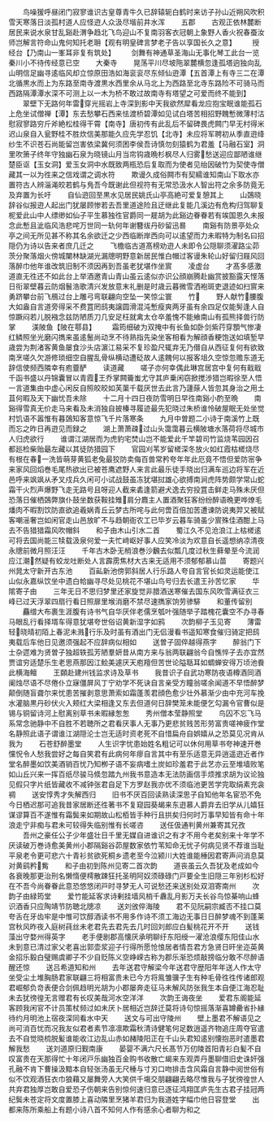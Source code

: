 <!-- { "loadSidebar": true } -->
　　鸟噪猨呼昼闭门寂寥谁识古皇尊青牛久已辞辕轭白鹤时来访子孙山近朔风吹积雪天寒落日淡孤村道人应怪逰人众汲尽堦前井水浑
　　五郡
　　古观正依林麓断居民来说水泉甘乱谿赴渭争趋北飞鸟迎山不复南羽客衣冠朝上象野人香火祝春蚕汝师岂解言符命山鬼何知托老耼【观有明皇碑言梦老子告以享国长久之意】
　　授经台【乃南山一峯耳非复有筑处】
　　剑舞有神通草圣海山无事化琴工此台一览秦川小不待传经意已空
　　大秦寺
　　晃荡平川尽坡陁翠麓横忽逢孤塔逈独向乱山明信足幽寻逺临风却立惊原田浩如海衮衮尽东倾仙逰潭【五首潭上有寺三二在潭北循黒水而上为东路至南寺渡黒水西里余从马北上为西路至北寺东路险不可骑马而西路隔潭潭水深不可测上以一木为桥不敢过故南寺有塔望之可爱而终不能到】
　　翠壁下无路何年雷穿光摇岩上寺深到影中天我欲然犀看龙应抱宝眠谁能孤石上危坐试僧禅【潭】东去愁攀石西来怯渡桥碧潭如见试白塔苦相招野餽慙微薄村沽慰寂寥路穷斤斧絶松桂得干霄【南寺】唐初传有此乱后不留碑畏虎闗门早无村得米迟山泉自入瓮野桂不胜炊信美那能久应先学忍饥【北寺】未应将军聘初从季直逰绛纱生不识苍石尚能留岂害依梁冀何须困李侯吾诗慎勿刻猿鹤为君羞【马融石室】洞里吹箫子终年守独幽石泉为晓镜山月当帘钩歳晩杉枫尽人归雾愁送迎应鄙陋谁继楚臣讴【玉女洞】爱玉女洞中水既致两瓶恐后复取而为使者见绐因破竹为契使寺僧藏其一以为徃来之信戏谓之调水符
　　欺谩久成俗闗市有契繻谁知南山下取水亦置符古人辨淄渑皎若鹤与鳬吾今既谢此但视符有无常恐汲水人智出符之余多防竟无及弃置为长吁
　　自仙逰回至黒水见居民姚氏山亭高絶可爱复憩其上
　　山鵶晓辞谷似报逰人起出门犹屡顾惨若去吾里道途险且迂继此复能几溪边有危构归驾聊复柅爱此山中人缥缈如仙子平生慕独徃官爵同一屣胡为此谿边眷眷若有竢国恩久未报念此慙且泚临风浩悲咤万世同一轨何年谢簪绂丹砂留迅晷
　　南谿有防景亭处众亭之间无所见甚不称其名余欲迁之少西临断岸西向可以逺望而力未暇特为制名曰招隠仍为诗以告来者庶几迁之
　　飞檐临古道髙榜劝逰人未即令公隠聊须濯路尘茆茨分聚落烟火傍城闉林缺湖光漏牕明野意新居民惟白帽过客谩朱轮山好留归屐风回落醉巾他年谁改筑旧制不须因再到吾虽老犹堪作坐賔
　　凌虚台
　　才髙多感激道直无徃还不如此台上举酒邀青山青山虽云逺似亦识公顔崩腾赴幽赏披豁露天悭落日衔翠壁暮云防烟鬟浩歌清兴发放意末礼删是时歳云暮微雪洒袍斑吏退迹如扫賔来勇跻攀台前飞鴈过台上雕弓弯联翩向空坠一笑惊尘寰
　　竹
　　野人献竹腰腹大如盎自言道旁得采不费罝罔鸱夷譲圆滑混沌慙瘦爽两牙虽有余四足仅能髣逢人自惊蹶闷若儿脱襁念兹防陋质刀几安足枉就禽太仓卒羞愧不能飨南山有孤熊择兽行防掌
　　渼陂鱼【陂在鄠县】
　　霜筠细破为双掩中有长鱼如卧剑紫荇穿顋气惨凄红鳞照坐光磨闪擕来虽逺鬛尚动烹不待熟指先染坐客相看为解顔香粳饱送如填堑早歳尝为荆渚客黄鱼屡食沙头店濵江易采不复珍盈尺辄弃无乃僣自从西征复何有欲致南烹嗟久欠游修琐细空自腥乱骨纵横动遭砭故人逺餽何以报客俎久空惊忽赡东道无辞信使频西隣幸有庖虀酽
　　读道藏
　　嗟子亦何幸偶此琳宫居宫中复何有戢戢千函书盛以丹锦囊冒以青霞王乔掌闗籥蚩尤守其庐乗闲窃掀搅渉猎岂暇徐至人悟一言道集由中虚心闲反自照皎皎如芙蕖千载厌世去此言乃蘧蒢人皆忽其身治之用土苴何暇及天下幽忧吾未除
　　十二月十四日夜防雪明日早徃南谿小酌至晩
　　南谿得雪真无价走马来看及未消独自披榛寻履迹最先犯晓过朱桥谁怜破屋眠无处坐觉村饥语不嚣惟有暮鵶知客意惊飞千片落寒条
　　九月中曽题二小诗于南溪竹上既而忘之昨日再逰见而録之
　　湖上萧萧疎过山头霭霭暮云横陂塘水落荷将尽城市人归虎欲行
　　谁谓江湖居而为虎豹宅焚山岂不能爱此千竿碧司竹监烧苇园因召都廵检柴贻朂左藏以其徒防猎园下
　　官园刈苇岁留槎深冬放火如红霞枯槎烧尽有根在春一洗皆萌芽黄狐老兔最狡防卖侮百兽常矜夸年年此厄竟不悟但爱防宻争来家风回熖巻毛尾热欲出已被苍鹰遮野人来言此最乐徒手晓出归满车巡边将军在近邑呼来飒飒从矛叉戍兵久闲可小试战鼓虽冻犹堪挝雄心欲搏南涧虎阵势颇学常山蛇霜干火烈声爆野飞走无路号且呀迎人截来砉逢箭避犬逸去穷投罝击鲜走马殊未厌但恐落日催栖鵶弊旗仆鼓坐数获鞍挂雉肩分麚主人置酒聚狂客纷纷醉语晩更哗燎毛燔肉不暇割饮防直欲追羲娲青丘云梦古所咤与此何啻百倍加苦遭谏防说夷羿又被赋客嘲滛奢岂如闲官走山邑放旷不与趋朝衙农工已毕岁云暮车骑虽少賔殊佳酒酣上马去不告猎猎霜风吹帽斜
　　和子由木山引水二首
　　蜀江久不见沧浪江上枯槎逺可将去国尚能三犊载汲泉何爱一夫忙﨑岖好事人应笑冷淡为欢意自长遥想纳凉清夜永牕前微月照汪汪
　　千年古木卧无梢浪巻沙飜去似瓢几度过秋生藓晕至今流润应江潮然疑有蛟龙吐断处人言霹雳焦材大古来无适用不须郁郁慕山苗
　　寄题兴州晁太守新开古东池
　　百畆新池傍郭斜居人行乐路人夸自言官长如灵运能使江山似永嘉纵饮坐中遗白帢幽寻尽处见桃花不堪山鸟号归去长遣王孙苦忆家
　　华隂寄子由
　　三年无日不思归梦里还家旋觉非腊酒送寒催去国东风吹雪满征衣三峰已过天浮翠四扇行看日照扉里堠消磨不禁尽速擕家饷劳骖騑
　　和董传留别
　　麤缯大布裹生涯腹有诗书气自华厌伴老儒烹瓠叶强随举子踏槐花囊空不办寻春马眼乱行看择壻车得意犹堪夸世俗诏黄新湿字如鸦
　　次韵柳子玉见寄
　　薄雷轻晓晴初陌上春泥未溅行乐及时虽有酒出门无侣漫看书遥知寒食催归骑定把鸱夷载后车他日见邀须强起不应辞病似相如
　　送曽子固倅越得燕字
　　醉翁门下士杂遝难为贤曽子独超轶孤芳陋羣妍昔从南方来与翁两联翩翁今自憔悴子去亦宜然贾谊穷适楚乐生老思燕那因江鲙美遽厌天庖羶但苦世论隘聒耳如蜩蝉安得万顷池飬此横海鳣
　　王頥赴建州钱监求诗及草书
　　我昔识子自武功寒防夜语樽酒同酒阑烛尽语不尽倦仆立寐僵屏风丁宁劝学不死诀自言亲受方瞳翁嗟余闻道不早悟醉梦颠倒随盲聋尔来忧患苦摧剥意思萧索如霜蓬羡君顔色愈少壮外慕渐少由中充河车挽水灌脑黒丹砂伏火入颊红大梁相逢又东去但道何日辞樊笼未能便乞勾漏令官曹似是锡与铜留诗河上慰离别草书未暇縁怱怱
　　秀州僧本莹静照堂
　　鸟囚不忘飞马系常念驰静中不自胜不若聴所之君看厌事人无事乃更悲贫贱苦形劳富贵嗟神疲作堂名静照此语子谓谁江湖隠沦士岂无适时资老死不自惜扁舟自娯嬉从之恐莫见况肯从我为
　　石苍舒醉墨堂
　　人生识字忧患始姓名粗记可以休何用草书夸神速开巻戃怳令人愁我尝好之每自笑君有此病何年瘳自言其中有至乐适意无异逍遥逰近者作堂名醉墨如饮美酒销百忧乃知栁子语不妄病嗜土炭如珍羞君于此艺亦云至堆墙败笔如山丘兴来一挥百纸尽骏马倐忽踏九州我书意造本无法防画信手烦推求胡为议论独见假只字片纸皆藏收不减钟张君自足下方罗赵我亦优不须临池更苦学完取绢素充衾禂
　　送安惇秀才失解西归
　　旧书不厌百回读熟读深思子自知他年名宦恐不免今日栖迟那可追我昔家居断还徃著书不复窥园葵朅来东逰慕人爵弃去旧学从儿嬉狂谋谬算百不遂惟有霜鬓来如期故山松栢皆手种行且拱矣归何时万事早知皆有命十年浪走宁非痴与君未可较得失临别惟有长嗟咨
　　送任伋通判黄州兼寄其兄孜
　　吾州之豪任公子少年盛壮日千里无媒自进谁识之有才不用今老矣别来十年学不厌读破万巻诗愈美黄州小郡隔谿谷茆屋数家依竹苇知命无忧子何病见贤不荐谁当耻平泉老令更可悲六十青衫贫欲死桐乡遗老至今泣颍川大姓谁能棰因君寄声问消息莫对黄鹞矜觜
　　和子由初到陈州见寄二首次韵
　　道丧虽云久吾犹及老成如今各衰晚那更治刑名懒惰便樗散踈狂托圣明阿奴须碌碌门戸要全生旧隠三年别杉松好在不吾今尚眷眷此意恐悠悠闭戸时寻梦无人可说愁还来送别处双泪寄南州
　　次韵子由緑筠堂
　　爱竹能延客求诗剰挂墙风梢千纛乱月影万夫长谷鸟惊棊响山蜂识酒香只应陶靖节防聴北牕凉
　　送刘攽倅海陵
　　君不见阮嗣宗臧否不挂口莫夸舌在牙齿牢是中惟可饮醇酒读书不用多作诗不须工海边无事日日醉梦魂不到蓬莱宫秋风昨夜入庭树莼丝未老君先去君先去几时回刘郎应白髪桃花开不开
　　送钱藻出守婺州得英字
　　老手便剧郡高懐厌承明聊纡东阳绶一濯沧浪缨东阳佳山水未到意已清过家父老喜出郭壶浆迎子行得所愿怆悢居者情吾君方急贤日旰坐迩英黄金招乐毅白璧赐虞卿子不少自贬陈义空峥嵘古称为郡乐渐恐烦敲搒临分敢不尽醉语醒还惊
　　送吕希道知和州
　　去年送君守解梁今年送君守歴阳年年送人作太守坐受尘土堆胸肠君家联翩三将相富贵未已今方将鳯雏骥子生有种毛骨徃徃传诸郎观君崛郁负竒表便合剑佩趋明光胡为小郡屡奔走征马未解风防张我生本自便江海忍耻未去犹徬徨无言赠君有长叹美哉河水空洋洋
　　次韵王诲夜坐
　　爱君东阁能延客顾我闲官不计员策杖频过如未厌卜居相近岂辞迁莫将诗句惊摇落渐喜罇罍省扑縁待约月明池上宿夜深同看水中天
　　送文与可出守陵州
　　壁上墨君不解语见之尚可消百忧而况我友似君者素节凛凛欺霜秋清诗健笔何足数逍遥齐物追庄周夺官遣去不自觉晓梳脱髪谁能收江边乱山赤如赭陵阳正在千山头君知逺别懐抱恶时遣墨君解我愁
　　送刘道原归觐南康
　　晏婴不满六尺长髙节万仞陵首阳青衫白髪不自叹富贵在天那得忙十年闭戸乐幽独百金购书收散亡朅来东观弄丹墨聊借旧史诛奸强孔融不肯下曹操汲黯本自轻张汤虽无尺棰与寸刃口吻排击含风霜自言静中阅世俗有似不饮观酒狂衣巾狼藉又屡舞旁人大笑供千塲交朋翩翩去略尽惟我与子犹徬徨世人共弃君独厚岂敢自爱恐子伤朝来告别惊何速归意已逐征鸿翔匡庐先生古君子挂冠两纪鬓未苍定将文度置膝上喜动隣里烹猪羊君归为我道姓字幅巾他日容登堂
　　出都来陈所乘船上有题小诗八首不知何人作有感余心者聊为和之
